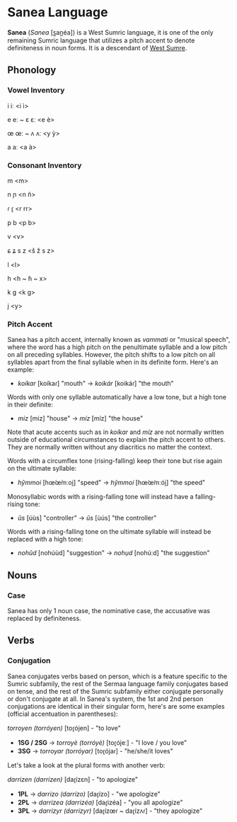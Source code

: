 # Sanea Language

**Sanea** (*Sanea* [s̺an̪éa]) is a West Sumric language, it is one of the only remaining Sumric language that utilizes a pitch accent to denote definiteness in noun forms. It is a descendant of [West Sumre](west-sumre.md).

## Phonology

### Vowel Inventory

i iː \<i ì\>

e eː ~ ɛ ɛː \<e è\>

œ œː ~ ʌ ʌː \<y ỳ\>

a aː \<a à\>

### Consonant Inventory

m \<m\>

n ɲ \<n ñ\>

ɾ ɾ̥ \<r rr\>

p b \<p b\>

v \<v\>

ɕ ʑ s z \<š ž s z\>

l \<l\>

h \<h ~ ɦ ~ x\>

k g \<k g\>

j \<y\>

### Pitch Accent

Sanea has a pitch accent, internally known as *vammati* or "musical speech", where the word has a high pitch on the penultimate syllable and a low pitch on all preceding syllables. However, the pitch shifts to a low pitch on all syllables apart from the final syllable when in its definite form. Here's an example:
* *koíkar* [koíkaɾ] "mouth" -> *koikár* [koikáɾ] "the mouth"

Words with only one syllable automatically have a low tone, but a high tone in their definite:
* *miz* [miz] "house" -> *míz* [míz] "the house"

Note that acute accents such as in *koíkar* and *míz* are not normally written outside of educational circumstances to explain the pitch accent to others. They are normally written without any diacritics no matter the context.

Words with a circumflex tone (rising-falling) keep their tone but rise again on the ultimate syllable:
* *hŷmmoi* [hœ́œ̀mːoi̯] "speed" -> *hŷmmoí* [hœ́œ̀mːói̯] "the speed"

Monosyllabic words with a rising-falling tone will instead have a falling-rising tone:
* *ûs* [úùs] "controller" -> *ũs* [ùús] "the controller"

Words with a rising-falling tone on the ultimate syllable will instead be replaced with a high tone:
* *nohûd* [nohúùd] "suggestion" -> *nohụd* [nohúːd] "the suggestion"

## Nouns

### Case
Sanea has only 1 noun case, the nominative case, the accusative was replaced by definiteness.

## Verbs

### Conjugation

Sanea conjugates verbs based on person, which is a feature specific to the Sumric subfamily, the rest of the Sermaa language family conjugates based on tense, and the rest of the Sumric subfamily either conjugate personally or don't conjugate at all. In Sanea's system, the 1st and 2nd person conjugations are identical in their singular form, here's are some examples (official accentuation in parentheses):

*torroyen (torróyen)* [toɾ̥ójen] - "to love"
* **1SG / 2SG** -> *torroyè (torróyè)* [toɾ̥ójeː] - "I love / you love"
* **3SG** -> *torroyar (torróyar)* [toɾ̥ójaɾ] - "he/she/it loves"

Let's take a look at the plural forms with another verb:

*darrizen (darrízen)* [daɾ̥ízɛn] - "to apologize"
* **1PL** -> *darrizo (darrízo)* [daɾ̥ízo] - "we apologize"
* **2PL** -> *darrizea (darrizéa)* [daɾ̥izéa] - "you all apologize"
* **3PL** -> *darrizyr (darrízyr)* [daɾ̥ízœɾ ~ daɾ̥ízʌɾ] - "they apologize"
